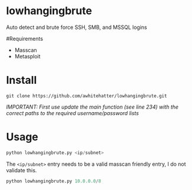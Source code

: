 # lowhangingbrute
Auto detect and brute force SSH, SMB, and MSSQL logins

#Requirements
* Masscan
* Metasploit


# Install 
```
git clone https://github.com/awhitehatter/lowhangingbrute.git
```

_IMPORTANT: First use update the main function (see line 234) with the correct paths to the required username/password lists_



# Usage
```python
python lowhangingbrute.py <ip/subnet>
```

The ```<ip/subnet>``` entry needs to be a valid masscan friendly entry, I do not validate this.

```python
python lowhangingbrute.py 10.0.0.0/8
```


